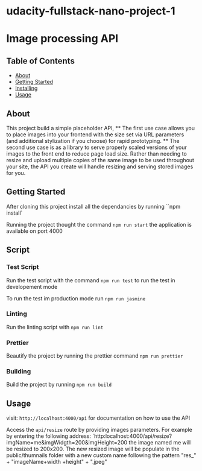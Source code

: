 # udacity-fullstack-nano-project-1

# Image processing API

## Table of Contents

- [About](#about)
- [Getting Started](#getting_started)
- [Installing](#installing)
- [Usage](#usage)

## About

This project build a simple placeholder API,
** The first use case allows you to place images into your frontend with the size set via URL parameters (and additional stylization if you choose) for rapid prototyping.
** The second use case is as a library to serve properly scaled versions of your images to the front end to reduce page load size. Rather than needing to resize and upload multiple copies of the same image to be used throughout your site, the API you create will handle resizing and serving stored images for you.

## Getting Started

After cloning this project install all the dependancies by running ``npm install`

Running the project thought the command `npm run start` the application is available on port 4000

## Script

### Test Script

Run the test script with the command `npm run test` to run the test in developement mode

To run the test im production mode run `npm run jasmine`

### Linting

Run the linting script with `npm run lint `

### Prettier

Beautify the project by running the prettier command `npm run prettier `

### Building 

Build the project by running `npm run build`

## Usage

visit: `http://localhost:4000/api` for documentation on how to use the API

Access the `api/resize` route by providing images parameters. For example by entering the following address:
`http:localhost:4000/api/resize?imgName=me&imgWidgth=200&imgHeight=200
the image named me will be resized to 200x200. The new resized image will be populate in the public/thumnails folder with a new custom name following the pattern "res_" + "imageName+width +height" + ".jpeg"
